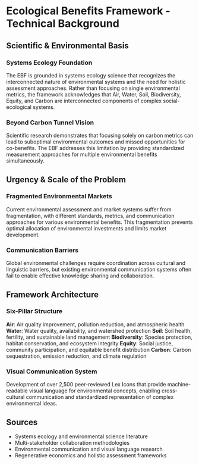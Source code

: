 # Ecological Benefits Framework - Technical Background

## Scientific & Environmental Basis

### Systems Ecology Foundation
The EBF is grounded in systems ecology science that recognizes the interconnected nature of environmental systems and the need for holistic assessment approaches. Rather than focusing on single environmental metrics, the framework acknowledges that Air, Water, Soil, Biodiversity, Equity, and Carbon are interconnected components of complex social-ecological systems.

### Beyond Carbon Tunnel Vision
Scientific research demonstrates that focusing solely on carbon metrics can lead to suboptimal environmental outcomes and missed opportunities for co-benefits. The EBF addresses this limitation by providing standardized measurement approaches for multiple environmental benefits simultaneously.

## Urgency & Scale of the Problem

### Fragmented Environmental Markets
Current environmental assessment and market systems suffer from fragmentation, with different standards, metrics, and communication approaches for various environmental benefits. This fragmentation prevents optimal allocation of environmental investments and limits market development.

### Communication Barriers
Global environmental challenges require coordination across cultural and linguistic barriers, but existing environmental communication systems often fail to enable effective knowledge sharing and collaboration.

## Framework Architecture

### Six-Pillar Structure
**Air**: Air quality improvement, pollution reduction, and atmospheric health
**Water**: Water quality, availability, and watershed protection
**Soil**: Soil health, fertility, and sustainable land management
**Biodiversity**: Species protection, habitat conservation, and ecosystem integrity
**Equity**: Social justice, community participation, and equitable benefit distribution
**Carbon**: Carbon sequestration, emission reduction, and climate regulation

### Visual Communication System
Development of over 2,500 peer-reviewed Lex Icons that provide machine-readable visual language for environmental concepts, enabling cross-cultural communication and standardized representation of complex environmental ideas.

## Sources

- Systems ecology and environmental science literature
- Multi-stakeholder collaboration methodologies
- Environmental communication and visual language research
- Regenerative economics and holistic assessment frameworks
